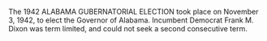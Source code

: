 The 1942 ALABAMA GUBERNATORIAL ELECTION took place on November 3, 1942, to elect the Governor of Alabama. Incumbent Democrat Frank M. Dixon was term limited, and could not seek a second consecutive term.
